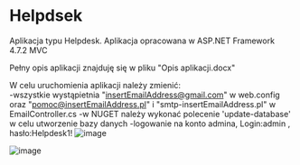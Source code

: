 # Helpdsek
Aplikacja typu Helpdesk.
Aplikacja opracowana w ASP.NET Framework 4.7.2 MVC

Pełny opis aplikacji znajduję się w pliku "Opis aplikacji.docx"

W celu uruchomienia aplikacji należy zmienić:	
-wszystkie wystąpietnia "insertEmailAddress@gmail.com" w web.config oraz "pomoc@insertEmailAddress.pl" i "smtp-insertEmailAddress.pl" w EmailController.cs
-w NUGET należy wykonać polecenie 'update-database' w celu utworzenie bazy danych
-logowanie na konto admina, Login:admin , hasło:Helpdesk1!
![image](https://user-images.githubusercontent.com/15145660/179425860-4f7b8901-4199-4d51-95b0-68eb23923d47.png)

![image](https://user-images.githubusercontent.com/15145660/179425629-15dd02fb-b626-422f-ac78-507f7eda1952.png)

